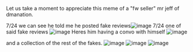 Let us take a moment to appreciate this meme of a "fw seller" mr jeff of dmanation.

7/24 we can see he told me he posted fake reviews![image](https://github.com/user-attachments/assets/f036496a-a365-42d2-9b65-f80cbeb9b975)
7/24 one of said fake reviews ![image](https://github.com/user-attachments/assets/b5b0c1fd-8d9f-43ae-94b3-473ce4097258)
Heres him having a convo with himself ![image](https://github.com/user-attachments/assets/bf52f660-7955-4c6e-b579-cebc9067c097)

and a collection of the rest of the fakes.
![image](https://github.com/user-attachments/assets/80df2feb-0f18-41ca-b39b-7bc8d6365ea0)
![image](https://github.com/user-attachments/assets/8ab05d11-a191-41ca-bba2-021b51e71aad)
![image](https://github.com/user-attachments/assets/c0bb1542-582d-451f-82bc-e5dffcaa7cee)
